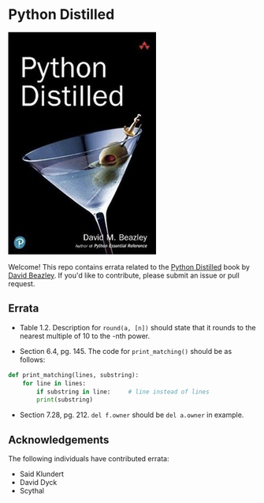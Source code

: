 # Python Distilled

![](images/cover.jpg)

Welcome!  This repo contains errata related to the [Python
Distilled](https://www.dabeaz.com/python-distilled) book by [David Beazley](https://www.dabeaz.com).
If you'd like to contribute, please submit an issue or pull request.

## Errata

* Table 1.2. Description for `round(a, [n])` should state that it rounds to the nearest multiple of 10 to the -nth power.

* Section 6.4, pg. 145.   The code for `print_matching()` should be as follows:

```python
def print_matching(lines, substring):
    for line in lines:
        if substring in line:     # line instead of lines
	    print(substring)
```

* Section 7.28, pg. 212.   `del f.owner` should be `del a.owner` in example.

## Acknowledgements

The following individuals have contributed errata:

* Said Klundert
* David Dyck
* Scythal


